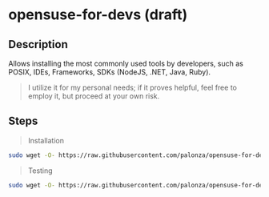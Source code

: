 # opensuse-for-devs (draft)

## Description
Allows installing the most commonly used tools by developers, such as POSIX, IDEs, Frameworks, SDKs (NodeJS, .NET, Java, Ruby).

>I utilize it for my personal needs; if it proves helpful, feel free to employ it, but proceed at your own risk.

## Steps
>Installation
```bash
sudo wget -O- https://raw.githubusercontent.com/palonza/opensuse-for-devs/main/install.sh | sudo bash -s "$(whoami)";
```

>Testing
```bash
sudo wget -O- https://raw.githubusercontent.com/palonza/opensuse-for-devs/main/test.sh | sudo bash -s "$(whoami)";
```
